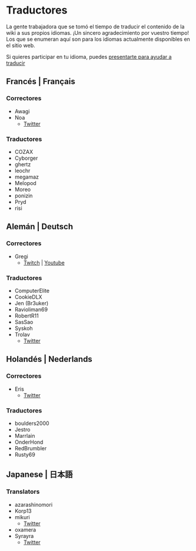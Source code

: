 # Traductores
La gente trabajadora que se tomó el tiempo de traducir el contenido de la wiki a sus propios idiomas. ¡Un sincero agradecimiento por vuestro tiempo! Los que se enumeran aquí son para los idiomas actualmente disponibles en el sitio web.

Si quieres participar en tu idioma, puedes [presentarte para ayudar a traducir](https://forms.gle/e3BqA3poMjESARe76)

## Francés | Français

### Correctores

* Awagi
* Noa
  * [Twitter](https://twitter.com/AarcNoa)

### Traductores

* COZAX
* Cyborger
* ghertz
* leochr
* megamaz
* Melopod
* Moreo
* ponizin
* Pryd
* risi

## Alemán | Deutsch

### Correctores

* Gregi
  * [Twitch](https://www.twitch.tv/grregi) | [Youtube](https://www.youtube.com/user/gregiplays)

### Traductores

* ComputerElite
* CookieDLX
* Jen (Br3uker)
* Ravioliman69
* RobertR11
* SasSao
* Syskoh
* Trolav
  * [Twitter](twitter.com/Trolav1)

## Holandés | Nederlands

### Correctores

* Eris
  * [Twitter](https://twitter.com/ErisApps)

### Traductores

* boulders2000
* Jestro
* Marrlain
* OnderHond
* RedBrumbler
* Rusty69

## Japanese | 日本語

### Translators

* azarashinomori
* Korp13
* mikuri
  * [Twitter](https://twitter.com/mikuri_kuri)
* oxamera
* Syrayra
  * [Twitter](https://twitter.com/Syrayra)
